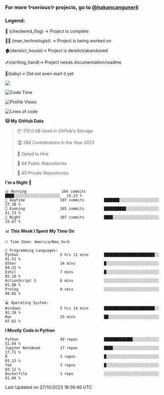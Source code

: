 ### For more ✨serious✨ projects, go to [@hakancangunerli](https://github.com/hakancangunerli)


### Legend:


🏁 (checkered_flag) -> Project is complete

👨‍💻 (man_technologist)   -> Project is being worked on

🏚️(derelict_house)-> Project is derelict/abandoned

✍️(writing_hand)-> Project needs documentation/readme

👶(baby)-> Did not even start it yet

![](https://github-readme-stats.vercel.app/api/top-langs/?username=hakancangunerli&layout=compact&hide=tex,html,shell,CSS,Ruby,Makefile,EmberScript,MATLAB,C&langs_count=6&exclude_repo=2015-csharp,gt_code,gsu_code,uga_code,uga_robotics)

<!--START_SECTION:waka-->
![Code Time](http://img.shields.io/badge/Code%20Time-566%20hrs%2038%20mins-blue)

![Profile Views](http://img.shields.io/badge/Profile%20Views-1-blue)

![Lines of code](https://img.shields.io/badge/From%20Hello%20World%20I%27ve%20Written-3.1%20million%20lines%20of%20code-blue)

**🐱 My GitHub Data** 

> 📦 510.0 kB Used in GitHub's Storage 
 > 
> 🏆 286 Contributions in the Year 2023
 > 
> 💼 Opted to Hire
 > 
> 📜 64 Public Repositories 
 > 
> 🔑 45 Private Repositories 
 > 
**I'm a Night 🦉** 

```text
🌞 Morning                104 commits         ████░░░░░░░░░░░░░░░░░░░░░   15.23 % 
🌆 Daytime                187 commits         ███████░░░░░░░░░░░░░░░░░░   27.38 % 
🌃 Evening                285 commits         ██████████░░░░░░░░░░░░░░░   41.73 % 
🌙 Night                  107 commits         ████░░░░░░░░░░░░░░░░░░░░░   15.67 % 
```


📊 **This Week I Spent My Time On** 

```text
🕑︎ Time Zone: America/New_York

💬 Programming Languages: 
Python                   5 hrs 11 mins       ███████████████████████░░   91.51 % 
Other                    14 mins             █░░░░░░░░░░░░░░░░░░░░░░░░   04.32 % 
Ezhil                    7 mins              █░░░░░░░░░░░░░░░░░░░░░░░░   02.18 % 
ActionScript 3           6 mins              ░░░░░░░░░░░░░░░░░░░░░░░░░   01.98 % 
Prolog                   0 secs              ░░░░░░░░░░░░░░░░░░░░░░░░░   00.01 % 

💻 Operating System: 
Windows                  5 hrs 14 mins       ███████████████████████░░   92.38 % 
Mac                      25 mins             ██░░░░░░░░░░░░░░░░░░░░░░░   07.62 % 
```

**I Mostly Code in Python** 

```text
Python                   49 repos            █████████████░░░░░░░░░░░░   51.04 % 
Jupyter Notebook         17 repos            ████░░░░░░░░░░░░░░░░░░░░░   17.71 % 
R                        3 repos             █░░░░░░░░░░░░░░░░░░░░░░░░   03.12 % 
TeX                      3 repos             █░░░░░░░░░░░░░░░░░░░░░░░░   03.12 % 
Dockerfile               1 repo              ░░░░░░░░░░░░░░░░░░░░░░░░░   01.04 % 
```




 Last Updated on 27/10/2023 18:36:46 UTC
<!--END_SECTION:waka-->


